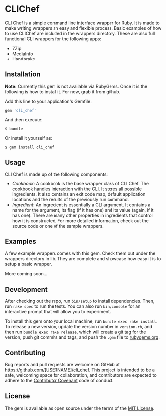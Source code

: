 # CLIChef

CLI Chef is a simple command line interface wrapper for Ruby. It is made to make writing wrappers an easy and flexible process.
Basic examples of how to use CLIChef are included in the wrappers directory.
These are also full functional CLI wrappers for the following apps:

- 7Zip
- MediaInfo
- Handbrake

## Installation


__Note:__ Currently this gem is not available via RubyGems.
Once it is the following is how to install it.
For now, grab it from github.

Add this line to your application's Gemfile:

```ruby
gem 'cli_chef'
```

And then execute:

    $ bundle

Or install it yourself as:

    $ gem install cli_chef

## Usage

CLI Chef is made up of the following components:

- *Cookbook*: A cookbook is the base wrapper class of CLI Chef. The cookbook handles interaction with the CLI. It stores all possible ingredients. It also contains an exit code map, default application locations and the results of the previously run command.
- *Ingredient*: An ingredient is essentially a CLI argument. It contains a name for the argument, its flag (if it has one) and its value (again, if it has one). There are many other properties in ingredients that control how it is constructed. For more detailed information, check out the source code or one of the sample wrappers.

## Examples

A few example wrappers comes with this gem. Check them out under the wrappers
directory in lib. They are complete and showcase how easy it is to setup a basic wrapper.

More coming soon...

## Development

After checking out the repo, run `bin/setup` to install dependencies. Then, run `rake spec` to run the tests. You can also run `bin/console` for an interactive prompt that will allow you to experiment.

To install this gem onto your local machine, run `bundle exec rake install`. To release a new version, update the version number in `version.rb`, and then run `bundle exec rake release`, which will create a git tag for the version, push git commits and tags, and push the `.gem` file to [rubygems.org](https://rubygems.org).

## Contributing

Bug reports and pull requests are welcome on GitHub at https://github.com/[USERNAME]/cli_chef. This project is intended to be a safe, welcoming space for collaboration, and contributors are expected to adhere to the [Contributor Covenant](contributor-covenant.org) code of conduct.


## License

The gem is available as open source under the terms of the [MIT License](http://opensource.org/licenses/MIT).
